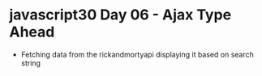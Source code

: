 # javascript30 Day 06 - Ajax Type Ahead

* Fetching data from the rickandmortyapi
  displaying it based on search string
